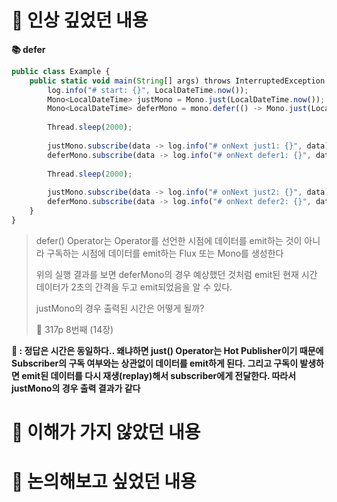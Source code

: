 # 📌 인상 깊었던 내용

**📚 defer**

```jsx
public class Example {
	public static void main(String[] args) throws InterruptedException {
		log.info("# start: {}", LocalDateTime.now());
		Mono<LocalDateTime> justMono = Mono.just(LocalDateTime.now());
		Mono<LocalDateTime> deferMono = mono.defer(() -> Mono.just(LocalDateTime.now()));
		
		Thread.sleep(2000);
		
		justMono.subscribe(data -> log.info("# onNext just1: {}", data);
		deferMono.subscribe(data -> log.info("# onNext defer1: {}", data);
		
		Thread.sleep(2000);
		
		justMono.subscribe(data -> log.info("# onNext just2: {}", data);
		deferMono.subscribe(data -> log.info("# onNext defer2: {}", data);
	}
}
```

> defer() Operator는 Operator를 선언한 시점에 데이터를 emit하는 것이 아니라 구독하는 시점에 데이터를 emit하는 Flux 또는 Mono를 생성한다
> 
> 위의 실행 결과를 보면 deferMono의 경우 예상했던 것처럼 emit된 현재 시간 데이터가 2초의 간격을 두고 emit되었음을 알 수 있다.
> 
> justMono의 경우 출력된 시간은 어떻게 될까?
> 
> 📕 317p 8번째 (14장)
> 

**🧐 : 정답은 시간은 동일하다.. 왜냐하면 just() Operator는 Hot Publisher이기 때문에 Subscriber의 구독 여부와는 상관없이 데이터를 emit하게 된다. 그리고 구독이 발생하면 emit된 데이터를 다시 재생(replay)해서 subscriber에게 전달한다. 따라서 justMono의 경우 출력 결과가 같다**

# 📌 이해가 가지 않았던 내용

# 📌 논의해보고 싶었던 내용
